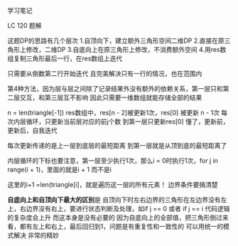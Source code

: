 学习笔记

LC 120 题解

这题DP的思路有几个层次
1.自顶向下，建立额外三角形空间二维DP
2.直接在原三角形上修改，二维DP
3.自底向上在原三角形上修改，不消费额外空间
4.用res数组复制三角形最后一行，在res数组上迭代

只需要从倒数第二行开始迭代
且完美解决只有一行的情况，也在范围内

第4种方法，因为层与层之间除了记录结果外没有额外的依赖关系，第一层只和第二层交互，和第三层互不影响
因此只需要一维数组就能存储全部的结果

n = len(triangle[-1])
res数组中，res[n - 2]被更新1次，res[0] 被更新 n - 1次
每次内层循环，只更新当前层对应的前j个数
到第一层只更新res[0]
懂了，更新前，更新后，自我迭代

每次更新传递的是上一层到底层的最短距离
到第一层就是从顶到底的最短距离了

内层循环的下标也要注意，第一层至少执行1次，那么i = 0时执行1次，for j in range(i + 1)，里面的就是i + 1 而不是i

这里的i+1 =len(triangle[i]，就是遍历这一层的所有元素！
边界条件要搞清楚

**自底向上和自顶向下最大的区别**是
自顶向下时左右边界的三角形在左边界没有左上，右边界没有右上，要进行状态判断及处理，如if j == 0 或者 if j == i
代码逻辑的复杂度会上升
而这本身是没有必要的
因为自底向上的全部值，把三角形倒过来看，都有左上和右上，最后回归到1，问题是有重复性和一致性的
可以用统一的模式解决
非常的精妙